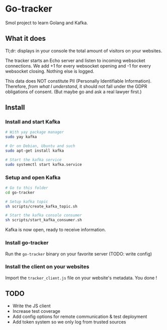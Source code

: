# Go-tracker

Smol project to learn Golang and Kafka.

## What it does

Tl;dr: displays in your console the total amount of visitors on your websites.

The tracker starts an Echo server and listen to incoming websocket connections.
We add +1 for every websocket opening and -1 for every websocket closing. Nothing else is logged.

This data does NOT constitute PII (Personally Identifiable Information). Therefore, _from what I understand_, it should not fall under the GDPR obligations of consent.
(But maybe go and ask a real lawyer first.)

## Install

### Install and start Kafka

```bash
# With yay package manager
sudo yay kafka

# Or on Debian, Ubuntu and such
sudo apt-get install kafka

# Start the kafka service
sudo systemctl start kafka.service
```

### Setup and open Kafka

```bash
# Go to this folder
cd go-tracker

# Setup kafka topic
sh scripts/create_kafka_topic.sh

# Start the kafka console consumer
sh scripts/start_kafka_consumer.sh
```

Kafka is now open, ready to receive information.

### Install go-tracker

Run the `go-tracker` binary on your favorite server (TODO: write config)

### Install the client on your websites

Import the `tracker_client.js` file on your website's metadata.
You done !

## TODO

- Write the JS client
- Increase test coverage
- Add config options for remote communication & test deployment
- Add token system so we only log from trusted sources

